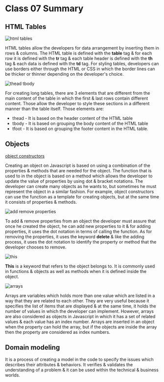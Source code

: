 # Class 07 Summary

## HTML Tables

![html tables](https://i.stack.imgur.com/VCxSJ.png)

HTML tables allow the developers for data arrangement by inserting them in rows & columns. The HTML table is defined with the **table** tag & for each row it is defined with the **tr** tag & each table header is defined with the **th** tag & each data is defined with the **td** tag. For styling tables, developers can use borders either through the HTML or CSS in which the border lines can be thicker or thinner depending on the developer's choice.

![thead tbody](https://i.stack.imgur.com/iWzty.jpg)

For creating long tables, there are 3 elements that are different from the main content of the table in which the first & last rows contain different content. Those allow the developer to style these sections in a different manner than the table itself. Those elements are:
* thead - It is based on the header content of the HTML table
* tbody - It is based on grouping the body content of the HTML table
* tfoot - It is based on grouping the footer content in the HTML table.

## Objects

[object constructors](https://www.w3schools.com/js/js_object_constructors.asp)

Creating  an object on Javascript is based on using a combination of the properties & methods that are needed for the object. The function that is used to in the object is based on a method which allows the developer to update the value of properties by using dot & bracket notations. The developer can create many objects as he wants to, but sometimes he must represent the object in a similar fashion. For example, object constructors can use the function as a template for creating objects, but at the same time it consists of properties & methods.

![add remove properties](https://flaviocopes.com/how-to-remove-object-property-javascript/delete-object-property.png)

To add & remove properties from an object the developer must assure that once he created the object, he can add new properties to it & for adding properties, it uses the dot notation in terms of calling the function. As for removing the properties, it uses the keyword **delete** & like the adding process, it uses the dot notation to identify the property or method that the developer chooses to remove.

![this](https://i.stack.imgur.com/viCJN.png)

**This** is a keyword that refers to the object belongs to. It is commonly used in functions & objects as well as methods when it is defined inside the object.

![arrays](https://miro.medium.com/max/1130/1*wc0QOYZUVvabyZYVfdzvTQ.png)

Arrays are variables which holds more than one value which are listed in a way that they are related to each other. They are very useful because it specifies the list of items that are displayed & at the same time, it holds the number of values in which the developer can implement. However, arrays are also considered as objects in Javascript in which it has a set of related values & each value has an index number. Arrays are inserted in an object when the property can hold the array, but if the objects are inside the array then the property are considered as index numbers.

 ## Domain modeling

 It is a process of creating a model in the code to specify the issues which describes their attributes & behaviors. It verifies & validates the understanding of a problem & it can be used within the technical & business worlds.